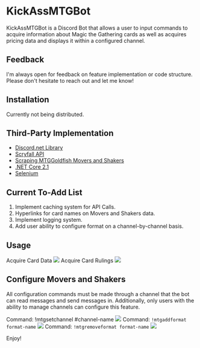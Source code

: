 # KickAssMTGBot

KickAssMTGBot is a Discord Bot that allows a user to input commands to acquire information about Magic the Gathering cards as well as acquires pricing data and displays it within a configured channel.

## Feedback
I'm always open for feedback on feature implementation or code structure. Please don't hesitate to reach out and let me know! 

## Installation

Currently not being distributed.

## Third-Party Implementation
- [Discord.net Library](https://discord.foxbot.me/docs/)
- [Scryfall API](https://scryfall.com/)
- [Scraping MTGGoldfish Movers and Shakers](https://www.mtggoldfish.com/movers/paper/modern)
- [.NET Core 2.1](https://dotnet.microsoft.com/download/dotnet-core/2.1)
- [Selenium](https://selenium.dev/)

## Current To-Add List
1. Implement caching system for API Calls. 
1. Hyperlinks for card names on Movers and Shakers data.
1. Implement logging system. 
1. Add user ability to configure format on a channel-by-channel basis.



## Usage

Acquire Card Data
![](https://i.imgur.com/6QlgFZT.png)
Acquire Card Rulings
![](https://i.imgur.com/X1i1rYy.png)

## Configure Movers and Shakers
All configuration commands must be made through a channel that the bot can read messages and send messages in. 
Additionally, only users with the ability to manage channels can configure this feature.

Command: !mtgsetchannel #channel-name
![](https://i.imgur.com/f9Ui5QC.png)
Command: `!mtgaddformat format-name`
![](https://i.imgur.com/4ymNsQw.png)
Command: `!mtgremoveformat format-name`
![](https://i.imgur.com/gbvI8MJ.png)

Enjoy!

